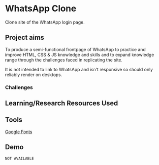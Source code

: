 # WhatsApp Clone

Clone site of the WhatsApp login page.

## Project aims

To produce a semi-functional frontpage of WhatsApp to practice and improve HTML, CSS & JS knowledge and skills and to expand knowledge range through the challenges faced in replicating the site.

It is not intended to link to WhatsApp and isn't responsive so should only reliably render on desktops.

### Challenges


## Learning/Research Resources Used

## Tools 

[Google Fonts](https://fonts.google.com/)


## Demo

```
NOT AVAILABLE
```